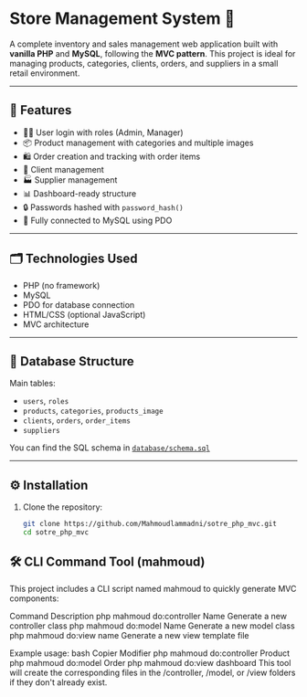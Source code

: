 # Store Management System 🛒

A complete inventory and sales management web application built with **vanilla PHP** and **MySQL**, following the **MVC pattern**. This project is ideal for managing products, categories, clients, orders, and suppliers in a small retail environment.

---

## 🚀 Features

* 🧑‍💼 User login with roles (Admin, Manager)
* 📦 Product management with categories and multiple images
* 🛍️ Order creation and tracking with order items
* 👥 Client management
* 🏭 Supplier management
* 📊 Dashboard-ready structure
* 🔒 Passwords hashed with `password_hash()`
* 💾 Fully connected to MySQL using PDO

---

## 🗂️ Technologies Used

* PHP (no framework)
* MySQL
* PDO for database connection
* HTML/CSS (optional JavaScript)
* MVC architecture

---


## 🧱 Database Structure

Main tables:

* `users`, `roles`
* `products`, `categories`, `products_image`
* `clients`, `orders`, `order_items`
* `suppliers`

You can find the SQL schema in [`database/schema.sql`](database/schema.sql)

---

## ⚙️ Installation

1. Clone the repository:

   ```bash
   git clone https://github.com/Mahmoudlammadni/sotre_php_mvc.git
   cd sotre_php_mvc
   ```
## 🛠️ CLI Command Tool (mahmoud)
This project includes a CLI script named mahmoud to quickly generate MVC components:

Command	Description
php mahmoud do:controller Name	Generate a new controller class
php mahmoud do:model Name	Generate a new model class
php mahmoud do:view name	Generate a new view template file

Example usage:
bash
Copier
Modifier
php mahmoud do:controller Product
php mahmoud do:model Order
php mahmoud do:view dashboard
This tool will create the corresponding files in the /controller, /model, or /view folders if they don't already exist.